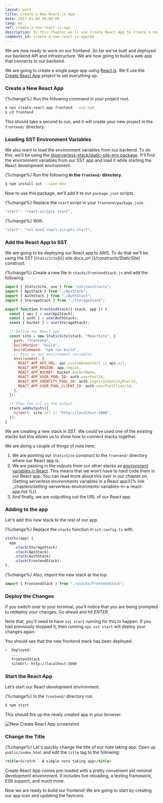 ```yaml
---
layout: post
title: Create a New React.js App
date: 2017-01-06 00:00:00
lang: en
ref: create-a-new-react-js-app
description: In this chapter we'll use Create React App to create a new React.js app. We'll be deploying our React app to AWS using the SST StaticSite construct. It'll also load the environment variables from our serverless app.
comments_id: create-a-new-react-js-app/68
---
```


We are now ready to work on our frontend. So far we've built and deployed our backend API and infrastructure. We are now going to build a web app that connects to our backend.

We are going to create a single page app using [React.js](https://facebook.github.io/react/). We'll use the [Create React App](https://github.com/facebookincubator/create-react-app) project to set everything up.

### Create a New React App

{%change%} Run the following command in your project root.

```bash
$ npx create-react-app frontend --use-npm
$ cd frontend
```

This should take a second to run, and it will create your new project in the `frontend/` directory.

### Loading SST Environment Variables

We also want to load the environment variables from our backend. To do this, we’ll be using the [@serverless-stack/static-site-env package](https://www.npmjs.com/package/@serverless-stack/static-site-env). It'll find the environment variables from our SST app and load it while starting the React development environment.

{%change%} Run the following **in the `frontend/` directory**.

```bash
$ npm install sst --save-dev
```

Now to use this package, we'll add it to our `package.json` scripts.

{%change%} Replace the `start` script in your `frontend/package.json`.

```js
"start": "react-scripts start",
```

{%change%} With.

```js
"start": "sst bind react-scripts start",
```

### Add the React App to SST

We are going to be deploying our React app to AWS. To do that we'll be using the SST [`StaticSite`]({{ site.docs_url }}/constructs/StaticSite) construct.

{%change%} Create a new file in `stacks/FrontendStack.js` and add the following.

```js
import { StaticSite, use } from "sst/constructs";
import { ApiStack } from "./ApiStack";
import { AuthStack } from "./AuthStack";
import { StorageStack } from "./StorageStack";

export function FrontendStack({ stack, app }) {
  const { api } = use(ApiStack);
  const { auth } = use(AuthStack);
  const { bucket } = use(StorageStack);

  // Define our React app
  const site = new StaticSite(stack, "ReactSite", {
    path: "frontend",
    buildOutput: "build",
    buildCommand: "npm run build",
    // Pass in our environment variables
    environment: {
      REACT_APP_API_URL: api.customDomainUrl || api.url,
      REACT_APP_REGION: app.region,
      REACT_APP_BUCKET: bucket.bucketName,
      REACT_APP_USER_POOL_ID: auth.userPoolId,
      REACT_APP_IDENTITY_POOL_ID: auth.cognitoIdentityPoolId,
      REACT_APP_USER_POOL_CLIENT_ID: auth.userPoolClientId,
    },
  });

  // Show the url in the output
  stack.addOutputs({
    SiteUrl: site.url || "http://localhost:3000",
  });
}
```

We are creating a new stack in SST. We could've used one of the existing stacks but this allows us to show how to connect stacks together.

We are doing a couple of things of note here:

1. We are pointing our `StaticSite` construct to the `frontend/` directory where our React app is.
2. We are passing in the outputs from our other stacks as [environment variables in React](https://create-react-app.dev/docs/adding-custom-environment-variables/). This means that we won't have to hard code them in our React app. You can read more about this over in our chapter on, [Setting serverless environments variables in a React app]({% link _chapters/setting-serverless-environments-variables-in-a-react-app.md %}).
3. And finally, we are outputting out the URL of our React app.

### Adding to the app

Let's add this new stack to the rest of our app.

{%change%} Replace the `stacks` function in `sst.config.ts` with.

```js
stacks(app) {
  app
    .stack(StorageStack)
    .stack(ApiStack)
    .stack(AuthStack)
    .stack(FrontendStack);
},
```

{%change%} Also, import the new stack at the top.

```js
import { FrontendStack } from "./stacks/FrontendStack";
```

### Deploy the Changes

If you switch over to your terminal, you'll notice that you are being prompted to redeploy your changes. Go ahead and hit _ENTER_.

Note that, you'll need to have `sst start` running for this to happen. If you had previously stopped it, then running `npx sst start` will deploy your changes again.

You should see that the new frontend stack has been deployed.

```bash
✓  Deployed:
   ...
   FrontendStack
   SiteUrl: http://localhost:3000
```

### Start the React App

Let’s start our React development environment.

{%change%} In the `frontend/` directory run.

```bash
$ npm start
```

This should fire up the newly created app in your browser.

![New Create React App screenshot](/assets/new-create-react-app.png)

### Change the Title

{%change%} Let's quickly change the title of our note taking app. Open up `public/index.html` and edit the `title` tag to the following:

```html
<title>Scratch - A simple note taking app</title>
```

Create React App comes pre-loaded with a pretty convenient yet minimal development environment. It includes live reloading, a testing framework, ES6 support, and much more.

Now we are ready to build our frontend! We are going to start by creating our app icon and updating the favicons.
